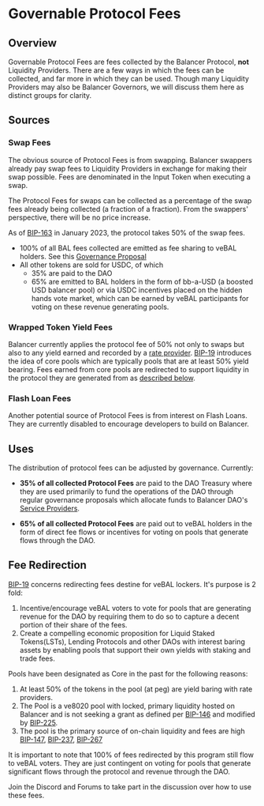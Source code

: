 # Governable Protocol Fees

## Overview

Governable Protocol Fees are fees collected by the Balancer Protocol, **not** Liquidity Providers. There are a few ways in which the fees can be collected, and far more in which they can be used. Though many Liquidity Providers may also be Balancer Governors, we will discuss them here as distinct groups for clarity.

## Sources

### Swap Fees

The obvious source of Protocol Fees is from swapping. Balancer swappers already pay swap fees to Liquidity Providers in exchange for making their swap possible. Fees are denominated in the Input Token when executing a swap. 

The Protocol Fees for swaps can be collected as a percentage of the swap fees already being collected (a fraction of a fraction). From the swappers' perspective, there will be no price increase. 

As of [BIP-163](https://forum.balancer.fi/t/bip-19-incentivize-core-pools-l2-usage/3329#specification-4)  in January 2023, the protocol takes 50% of the swap fees.
- 100% of all BAL fees collected are emitted as fee sharing to veBAL holders.  See this [Governance Proposal](https://forum.balancer.fi/t/proposal-distribute-protocol-fees-in-bal-where-appropriate/2933)
- All other tokens are sold for USDC, of which 
  - 35% are paid to the DAO 
  - 65% are emitted to BAL holders in the form of bb-a-USD (a boosted USD balancer pool) or via USDC incentives placed on the hidden hands vote market, which can be earned by veBAL participants for voting on these revenue generating pools.

### Wrapped Token Yield Fees

Balancer currently applies the protocol fee of 50% not only to swaps but also to any yield earned and recorded by a [rate provider](https://docs.balancer.fi/reference/contracts/rate-providers.html). [BIP-19](https://forum.balancer.fi/t/bip-19-incentivize-core-pools-l2-usage/3329) introduces the idea of core pools which are typically pools that are at least 50% yield bearing. Fees earned from core pools are redirected to support liquidity in the protocol they are generated from as [described below](#fee-redirection).

### Flash Loan Fees

Another potential source of Protocol Fees is from interest on Flash Loans. They are currently disabled to encourage developers to build on Balancer.

## Uses

The distribution of protocol fees can be adjusted by governance. Currently:

- **35% of all collected Protocol Fees** are paid to the DAO Treasury where they are used primarily to fund the operations of the DAO through regular governance proposals which allocate funds to Balancer DAO's [Service Providers](https://forum.balancer.fi/c/service-provider/15).

- **65% of all collected Protocol Fees** are paid out to veBAL holders in the form of direct fee flows or incentives for voting on pools that generate flows through the DAO.

## Fee Redirection

[BIP-19](https://forum.balancer.fi/t/bip-19-incentivize-core-pools-l2-usage/3329) concerns redirecting fees destine for veBAL lockers. It's purpose is 2 fold:

1. Incentive/encourage veBAL voters to vote for pools that are generating revenue for the DAO by requiring them to do so to capture a decent portion of their share of the fees.
2. Create a compelling economic proposition for Liquid Staked Tokens(LSTs), Lending Protocols and other DAOs with interest baring assets by enabling pools that support their own yields with staking and trade fees.

Pools have been designated as Core in the past for the following reasons:

1. At least 50% of the tokens in the pool (at peg) are yield baring with rate providers.
2. The Pool is a ve8020 pool with locked, primary liquidity hosted on Balancer and is not seeking a grant as defined per [BIP-146](https://forum.balancer.fi/t/bip-146-incentivize-8020-bpt-staking-ve8020/4210) and modified by [BIP-225](https://forum.balancer.fi/t/bip-225-amendment-to-bip-146-incentivize-8020-bpt-staking-ve8020/4543).
3. The pool is the primary source of on-chain liquidity and fees are high [BIP-147](https://snapshot.org/#/balancer.eth/proposal/0x58a74223c1ea38048956969ff0cbaea2167f3a9ed69907a95187c6c222201149), [BIP-237](https://forum.balancer.fi/t/bip-237-enable-ush-eth-50-50-gauge-with-10-emission-cap-ethereum/4599), [BIP-267](https://forum.balancer.fi/t/bip-267-enable-ush-unsheth-gauge-on-ethereum/4678)

It is important to note that 100% of fees redirected by this program still flow to veBAL voters. They are just contingent on voting for pools that generate significant flows through the protocol and revenue through the DAO.

Join the Discord and Forums to take part in the discussion over how to use these fees.


